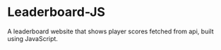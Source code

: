 # Leaderboard-JS
A leaderboard website that shows player scores fetched from api, built using JavaScript.
